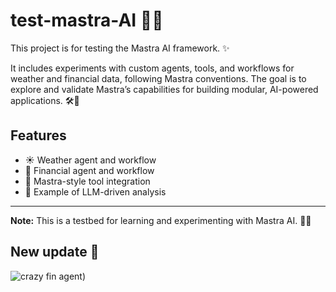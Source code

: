 # test-mastra-AI 🚀🤖

This project is for testing the Mastra AI framework. ✨

It includes experiments with custom agents, tools, and workflows for weather and financial data, following Mastra conventions. The goal is to explore and validate Mastra’s capabilities for building modular, AI-powered applications. 🛠️🧩

## Features

- ☀️ Weather agent and workflow
- 💸 Financial agent and workflow 
- 🧰 Mastra-style tool integration
- 🧠 Example of LLM-driven analysis


---

**Note:** This is a testbed for learning and experimenting with Mastra AI. 🧪👾


## New update 🤯
![crazy fin agent](image.png))